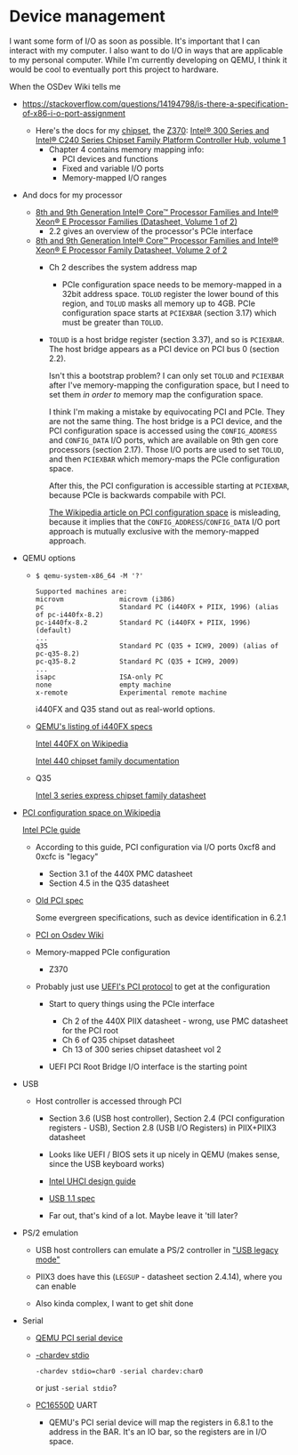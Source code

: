 # Device management

I want some form of I/O as soon as possible. It's important that I can interact with my computer.
I also want to do I/O in ways that are applicable to my personal computer.
While I'm currently developing on QEMU, I think it would be cool to eventually port this project to hardware.

When the OSDev Wiki tells me 

* <https://stackoverflow.com/questions/14194798/is-there-a-specification-of-x86-i-o-port-assignment>
  * Here's the docs for my [chipset](https://en.wikipedia.org/wiki/Chipset), the [Z370](https://en.wikipedia.org/wiki/Platform_Controller_Hub#Cannon_Point):
    [Intel® 300 Series and Intel® C240 Series Chipset Family Platform Controller Hub, volume 1](https://web.archive.org/web/20191009110648/https://www.intel.com/content/dam/www/public/us/en/documents/datasheets/300-series-chipset-pch-datasheet-vol-1.pdf)
    * Chapter 4 contains memory mapping info:
      * PCI devices and functions
      * Fixed and variable I/O ports
      * Memory-mapped I/O ranges

* And docs for my processor
  * [8th and 9th Generation Intel® Core™ Processor Families and Intel® Xeon® E Processor Families (Datasheet, Volume 1 of 2)](https://web.archive.org/web/20231208130533/https://www.intel.com/content/www/us/en/content-details/337344/8th-and-9th-generation-intel-core-processor-families-and-intel-xeon-e-processor-families-datasheet-volume-1-of-2.html)
    * 2.2 gives an overview of the processor's PCIe interface
  * [8th and 9th Generation Intel® Core™ Processor Families and Intel® Xeon® E Processor Family Datasheet, Volume 2 of 2](https://web.archive.org/web/20240608225053/https://www.intel.com/content/www/us/en/content-details/337345/8th-and-9th-generation-intel-core-processor-families-and-intel-xeon-e-processor-family-datasheet-volume-2-of-2.html)
    * Ch 2 describes the system address map
      * PCIe configuration space needs to be memory-mapped in a 32bit address space.
        `TOLUD` register the lower bound of this region, and `TOLUD` masks all memory
        up to 4GB.
        PCIe configuration space starts at `PCIEXBAR` (section 3.17) which must be greater than `TOLUD`.
    * `TOLUD` is a host bridge register (section 3.37), and so is `PCIEXBAR`. The host bridge appears as
      a PCI device on PCI bus 0 (section 2.2).
      
      Isn't this a bootstrap problem? I can only set `TOLUD` and `PCIEXBAR` after I've memory-mapping the
      configuration space, but I need to set them *in order to* memory map the configuration space.

      I think I'm making a mistake by equivocating PCI and PCIe. They are not the same thing.
      The host bridge is a PCI device, and the PCI configuration space is accessed using
      the `CONFIG_ADDRESS` and `CONFIG_DATA` I/O ports, which are available on 9th gen core processors (section 2.17).
      Those I/O ports are used to set `TOLUD`, and then `PCIEXBAR` which memory-maps the PCIe configuration space.

      After this, the PCI configuration is accessible starting at `PCIEXBAR`, because PCIe is backwards compabile
      with PCI.

      [The Wikipedia article on PCI configuration space](https://web.archive.org/web/20240607230825/https://en.wikipedia.org/wiki/PCI_configuration_space#Software_implementation)
      is misleading, because it implies that the `CONFIG_ADDRESS`/`CONFIG_DATA` I/O port approach is mutually
      exclusive with the memory-mapped approach.

* QEMU options
  * ```
    $ qemu-system-x86_64 -M '?'

    Supported machines are:
    microvm              microvm (i386)
    pc                   Standard PC (i440FX + PIIX, 1996) (alias of pc-i440fx-8.2)
    pc-i440fx-8.2        Standard PC (i440FX + PIIX, 1996) (default)
    ...
    q35                  Standard PC (Q35 + ICH9, 2009) (alias of pc-q35-8.2)
    pc-q35-8.2           Standard PC (Q35 + ICH9, 2009)
    ...
    isapc                ISA-only PC
    none                 empty machine
    x-remote             Experimental remote machine
    ```

    i440FX and Q35 stand out as real-world options.

  * [QEMU's listing of i440FX specs](https://www.qemu.org/docs/master/system/i386/pc.html)

    [Intel 440FX on Wikipedia](https://en.wikipedia.org/wiki/Intel_440FX)

    [Intel 440 chipset family documentation](https://web.archive.org/web/20041127232037/https://www.intel.com/design/archives/chipsets/440/index.htm)

  * Q35

    [Intel 3 series express chipset family datasheet](https://web.archive.org/web/20080920211105/https://www.intel.com/Assets/PDF/datasheet/316966.pdf)

* [PCI configuration space on Wikipedia](https://en.wikipedia.org/wiki/PCI_configuration_space)

  [Intel PCIe guide](https://web.archive.org/web/20180927050219/http://www.csit-sun.pub.ro/~cpop/Documentatie_SMP/Intel_Microprocessor_Systems/Intel_ProcessorNew/Intel%20White%20Paper/Accessing%20PCI%20Express%20Configuration%20Registers%20Using%20Intel%20Chipsets.pdf)

  * According to this guide, PCI configuration via I/O ports 0xcf8 and 0xcfc is "legacy"

    * Section 3.1 of the 440X PMC datasheet
    * Section 4.5 in the Q35 datasheet

  * [Old PCI spec](https://ics.uci.edu/~harris/ics216/pci/PCI_22.pdf)

    Some evergreen specifications, such as device identification in 6.2.1
  
  * [PCI on Osdev Wiki](https://wiki.osdev.org/PCI#Common_Header_Fields)

  * Memory-mapped PCIe configuration

    * Z370

  * Probably just use [UEFI's PCI protocol](https://uefi.org/specs/UEFI/2.9_A/14_Protocols_PCI_Bus_Support.html) to get
    at the configuration

    * Start to query things using the PCIe interface
      * Ch 2 of the 440X PIIX datasheet - wrong, use PMC datasheet for the PCI root
      * Ch 6 of Q35 chipset datasheet
      * Ch 13 of 300 series chipset datasheet vol 2

    * UEFI PCI Root Bridge I/O interface is the starting point

* USB

  * Host controller is accessed through PCI
    * Section 3.6 (USB host controller), Section 2.4 (PCI configuration registers - USB), Section 2.8 (USB I/O Registers) in PIIX+PIIX3 datasheet

    * Looks like UEFI / BIOS sets it up nicely in QEMU (makes sense, since the USB keyboard works)

    * [Intel UHCI design guide](https://ftp.riken.jp/NetBSD/misc/blymn/uhci11d.pdf)

    * [USB 1.1 spec](https://fabiensanglard.net/usbcheat/usb1.1.pdf)

    * Far out, that's kind of a lot. Maybe leave it 'till later?

* PS/2 emulation

  * USB host controllers can emulate a PS/2 controller in ["USB legacy mode"](https://wiki.osdev.org/%228042%22_PS/2_Controller#USB_Legacy_Support) 

  * PIIX3 does have this (`LEGSUP` - datasheet section 2.4.14), where you can enable

  * Also kinda complex, I want to get shit done

* Serial

  * [QEMU PCI serial device](https://www.qemu.org/docs/master/specs/pci-serial.html)
  * [-chardev stdio](https://qemu.readthedocs.io/en/v7.2.9/system/invocation.html#hxtool-6)

    `-chardev stdio=char0 -serial chardev:char0`

    or just `-serial stdio`?

  * [PC16550D](https://web.archive.org/web/20180826215135/http://www.ti.com/lit/ds/symlink/pc16550d.pdf) UART

    * QEMU's PCI serial device will map the registers in 6.8.1 to the address in the BAR.
      It's an IO bar, so the registers are in I/O space.
